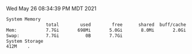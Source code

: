 Wed May 26 08:34:39 PM MDT 2021
```bash
System Memory
               total        used        free      shared  buff/cache   available
Mem:           7.7Gi       698Mi       5.0Gi       8.0Mi       2.0Gi       6.7Gi
Swap:          7.7Gi          0B       7.7Gi
System Storage
412M	.
```
